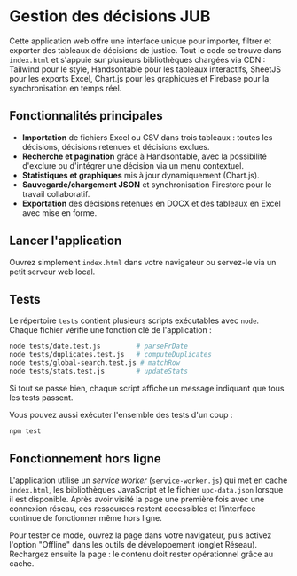 # Gestion des décisions JUB

Cette application web offre une interface unique pour importer, filtrer et exporter des tableaux de décisions de justice. Tout le code se trouve dans `index.html` et s'appuie sur plusieurs bibliothèques chargées via CDN : Tailwind pour le style, Handsontable pour les tableaux interactifs, SheetJS pour les exports Excel, Chart.js pour les graphiques et Firebase pour la synchronisation en temps réel.

## Fonctionnalités principales

- **Importation** de fichiers Excel ou CSV dans trois tableaux : toutes les décisions, décisions retenues et décisions exclues.
- **Recherche et pagination** grâce à Handsontable, avec la possibilité d'exclure ou d'intégrer une décision via un menu contextuel.
- **Statistiques et graphiques** mis à jour dynamiquement (Chart.js).
- **Sauvegarde/chargement JSON** et synchronisation Firestore pour le travail collaboratif.
- **Exportation** des décisions retenues en DOCX et des tableaux en Excel avec mise en forme.

## Lancer l'application

Ouvrez simplement `index.html` dans votre navigateur ou servez-le via un petit serveur web local.

## Tests

Le répertoire `tests` contient plusieurs scripts exécutables avec `node`. Chaque fichier vérifie une fonction clé de l'application :

```bash
node tests/date.test.js         # parseFrDate
node tests/duplicates.test.js   # computeDuplicates
node tests/global-search.test.js # matchRow
node tests/stats.test.js        # updateStats
```

Si tout se passe bien, chaque script affiche un message indiquant que tous les tests passent.

Vous pouvez aussi exécuter l'ensemble des tests d'un coup :

```bash
npm test
```

## Fonctionnement hors ligne

L'application utilise un *service worker* (`service-worker.js`) qui met en cache
`index.html`, les bibliothèques JavaScript et le fichier `upc-data.json` lorsque
il est disponible. Après avoir visité la page une première fois avec une
connexion réseau, ces ressources restent accessibles et l'interface continue de
fonctionner même hors ligne.

Pour tester ce mode, ouvrez la page dans votre navigateur, puis activez l'option
"Offline" dans les outils de développement (onglet Réseau). Rechargez ensuite
la page : le contenu doit rester opérationnel grâce au cache.
